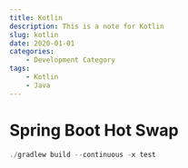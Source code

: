 ```yaml
---
title: Kotlin
description: This is a note for Kotlin
slug: kotlin
date: 2020-01-01
categories:
    - Development Category
tags: 
    - Kotlin
    - Java
---
```



# Spring Boot Hot Swap

```JavaScript
./gradlew build --continuous -x test
```
